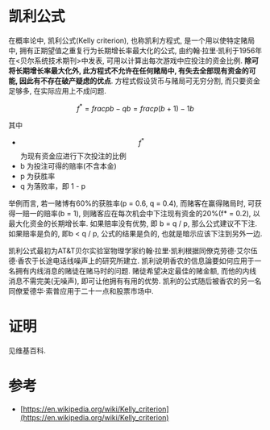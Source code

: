 # 凯利公式


在概率论中, 凯利公式(Kelly criterion), 也称凯利方程式, 是一个用以使特定赌局中, 拥有正期望值之重复行为长期增长率最大化的公式, 由约翰·拉里·凯利于1956年在<贝尔系统技术期刊>中发表, 可用以计算出每次游戏中应投注的资金比例. **除可将长期增长率最大化外, 此方程式不允许在任何赌局中, 有失去全部现有资金的可能, 因此有不存在破产疑虑的优点**. 方程式假设货币与赌局可无穷分割, 而只要资金足够多, 在实际应用上不成问题.

$$
f^* = frac{pb - q}{b} = frac{p(b+1) - 1}{b}
$$

其中

- $$f^*$$ 为现有资金应进行下次投注的比例
- b 为投注可得的赔率(不含本金)
- p 为获胜率
- q 为落败率，即 1 - p

举例而言, 若一赌博有60%的获胜率(p = 0.6, q = 0.4), 而赌客在赢得赌局时, 可获得一赔一的赔率(b = 1), 则赌客应在每次机会中下注现有资金的20%(f* = 0.2), 以最大化资金的长期增长率.  如果赔率没有优势, 即 b = q / p, 那么公式建议不下注.  如果赔率是负的, 即b < q / p, 公式的结果是负的, 也就是暗示应该下注到另外一边.

凯利公式最初为AT&T贝尔实验室物理学家约翰·拉里·凯利根据同僚克劳德·艾尔伍德·香农于长途电话线噪声上的研究所建立. 凯利说明香农的信息論要如何应用于一名拥有内线消息的赌徒在赌马时的问题. 赌徒希望决定最佳的赌金额, 而他的内线消息不需完美(无噪声), 即可让他拥有有用的优势. 凯利的公式随后被香农的另一名同僚爱德华·索普应用于二十一点和股票市场中.

# 证明

见维基百科.

# 参考

- [https://en.wikipedia.org/wiki/Kelly_criterion](https://en.wikipedia.org/wiki/Kelly_criterion)
